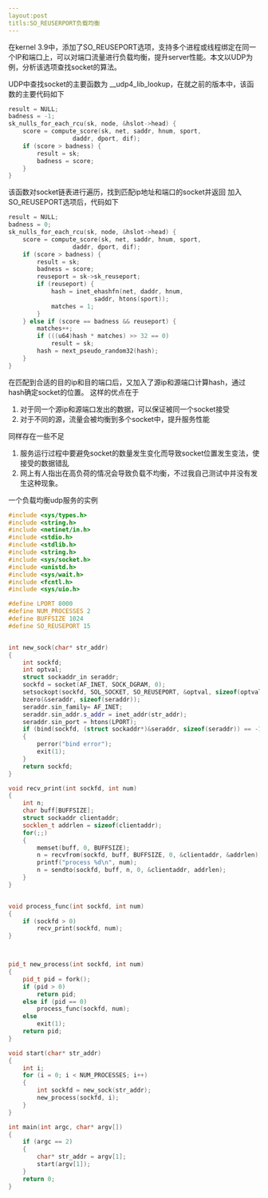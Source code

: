 ```yaml
---
layout:post
titls:SO_REUSERPORT负载均衡
---
```


在kernel 3.9中，添加了SO_REUSEPORT选项，支持多个进程或线程绑定在同一个IP和端口上，可以对端口流量进行负载均衡，提升server性能。本文以UDP为例，分析该选项查找socket的算法。

UDP中查找socket的主要函数为 __udp4_lib_lookup，在就之前的版本中，该函数的主要代码如下
```cpp
result = NULL;
badness = -1;
sk_nulls_for_each_rcu(sk, node, &hslot->head) {
	score = compute_score(sk, net, saddr, hnum, sport,
			      daddr, dport, dif);
	if (score > badness) {
		result = sk;
		badness = score;
	}
}
```
该函数对socket链表进行遍历，找到匹配ip地址和端口的socket并返回
加入SO_REUSEPORT选项后，代码如下
```cpp
result = NULL;
badness = 0;
sk_nulls_for_each_rcu(sk, node, &hslot->head) {
    score = compute_score(sk, net, saddr, hnum, sport,
                  daddr, dport, dif);
    if (score > badness) {
        result = sk;
        badness = score;
        reuseport = sk->sk_reuseport;
        if (reuseport) {
            hash = inet_ehashfn(net, daddr, hnum,
                        saddr, htons(sport));
            matches = 1;
        }
    } else if (score == badness && reuseport) {
        matches++;
        if (((u64)hash * matches) >> 32 == 0)
            result = sk;
        hash = next_pseudo_random32(hash);
    }
}
```
在匹配到合适的目的ip和目的端口后，又加入了源ip和源端口计算hash，通过hash确定socket的位置。
这样的优点在于
1. 对于同一个源ip和源端口发出的数据，可以保证被同一个socket接受
2. 对于不同的源，流量会被均衡到多个socket中，提升服务性能 

同样存在一些不足
1. 服务运行过程中要避免socket的数量发生变化而导致socket位置发生变法，使接受的数据错乱
2. 网上有人指出在高负荷的情况会导致负载不均衡，不过我自己测试中并没有发生这种现象。

一个负载均衡udp服务的实例
```cpp
#include <sys/types.h>
#include <string.h>
#include <netinet/in.h>
#include <stdio.h>
#include <stdlib.h>
#include <string.h>
#include <sys/socket.h>
#include <unistd.h>
#include <sys/wait.h>
#include <fcntl.h>
#include <sys/uio.h>

#define LPORT 8000
#define NUM_PROCESSES 2
#define BUFFSIZE 1024
#define SO_REUSEPORT 15


int new_sock(char* str_addr)
{
	int sockfd;
	int optval;
	struct sockaddr_in seraddr;
	sockfd = socket(AF_INET, SOCK_DGRAM, 0);
	setsockopt(sockfd, SOL_SOCKET, SO_REUSEPORT, &optval, sizeof(optval));
	bzero(&seraddr, sizeof(seraddr));
	seraddr.sin_family= AF_INET;
	seraddr.sin_addr.s_addr = inet_addr(str_addr);
	seraddr.sin_port = htons(LPORT);
	if (bind(sockfd, (struct sockaddr*)&seraddr, sizeof(seraddr)) == -1)
	{
		perror("bind error");
		exit(1);
	}
	return sockfd;
}

void recv_print(int sockfd, int num)
{
	int n;
	char buff[BUFFSIZE];
	struct sockaddr clientaddr;
	socklen_t addrlen = sizeof(clientaddr);
	for(;;)
	{
		memset(buff, 0, BUFFSIZE);
		n = recvfrom(sockfd, buff, BUFFSIZE, 0, &clientaddr, &addrlen);
		printf("process %d\n", num);
		n = sendto(sockfd, buff, n, 0, &clientaddr, addrlen);
	}
}


void process_func(int sockfd, int num)
{
	if (sockfd > 0)
		recv_print(sockfd, num);
}



pid_t new_process(int sockfd, int num)
{
	pid_t pid = fork();
	if (pid > 0)
		return pid;
	else if (pid == 0)
		process_func(sockfd, num);
	else
		exit(1);
	return pid;
}

void start(char* str_addr)
{
	int i;
	for (i = 0; i < NUM_PROCESSES; i++)
	{
		int sockfd = new_sock(str_addr);
		new_process(sockfd, i);
	}
}

int main(int argc, char* argv[])
{
	if (argc == 2)
	{
		char* str_addr = argv[1];
		start(argv[1]);
	}
	return 0;
}
```

